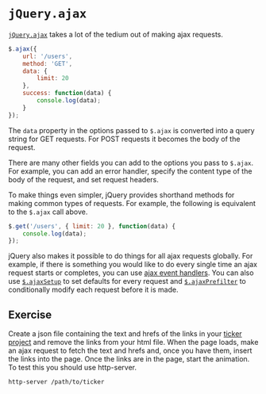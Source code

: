 # `jQuery.ajax`

<a href="http://api.jquery.com/jQuery.ajax/">`jQuery.ajax`</a> takes a lot of the tedium out of making ajax requests.

```js
$.ajax({
    url: '/users',
    method: 'GET',
    data: {
        limit: 20
    },
    success: function(data) {
        console.log(data);
    }
});
```

The `data` property in the options passed to `$.ajax` is converted into a query string for GET requests. For POST requests it becomes the body of the request.

There are many other fields you can add to the options you pass to `$.ajax`. For example, you can add an error handler, specify the content type of the body of the request, and set request headers.

To make things even simpler, jQuery provides shorthand methods for making common types of requests. For example, the following is equivalent to the `$.ajax` call above.

```js
$.get('/users', { limit: 20 }, function(data) {
    console.log(data);
});
```

jQuery also makes it possible to do things for all ajax requests globally. For example, if there is something you would like to do every single time an ajax request starts or completes, you can use <a href="http://api.jquery.com/category/ajax/global-ajax-event-handlers/">ajax event handlers</a>. You can also use <a href="http://api.jquery.com/jQuery.ajaxSetup/">`$.ajaxSetup`</a> to set defaults for every request and <a href="http://api.jquery.com/jQuery.ajaxPrefilter/">`$.ajaxPrefilter`</a> to conditionally modify each request before it is made.

## Exercise

Create a json file containing the text and hrefs of the links in your <a href="wk2_dy4_ticker">ticker project</a> and remove the links from your html file. When the page loads, make an ajax request to fetch the text and hrefs and, once you have them, insert the links into the page. Once the links are in the page, start the animation. To test this you should use http-server.

```bash
http-server /path/to/ticker
```
